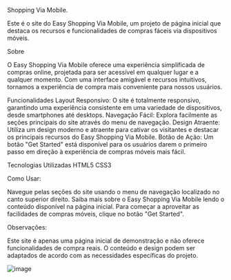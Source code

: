 Shopping Via Mobile.

Este é o site do Easy Shopping Via Mobile, um projeto de página inicial que destaca os recursos e funcionalidades de compras fáceis via dispositivos móveis.

Sobre

O Easy Shopping Via Mobile oferece uma experiência simplificada de compras online, projetada para ser acessível em qualquer lugar e a qualquer momento. Com uma interface amigável e recursos intuitivos, tornamos a experiência de compra mais conveniente para nossos usuários.

Funcionalidades
Layout Responsivo: O site é totalmente responsivo, garantindo uma experiência consistente em uma variedade de dispositivos, desde smartphones até desktops.
Navegação Fácil: Explora facilmente as seções principais do site através do menu de navegação.
Design Atraente: Utiliza um design moderno e atraente para cativar os visitantes e destacar os principais recursos do Easy Shopping Via Mobile.
Botão de Ação: Um botão "Get Started" está disponível para os usuários darem o primeiro passo em direção à experiência de compras móveis mais fácil.

Tecnologias Utilizadas
HTML5
CSS3

Como Usar:

Navegue pelas seções do site usando o menu de navegação localizado no canto superior direito.
Saiba mais sobre o Easy Shopping Via Mobile lendo o conteúdo disponível na página inicial.
Para começar a aproveitar as facilidades de compras móveis, clique no botão "Get Started".

Observações:

Este site é apenas uma página inicial de demonstração e não oferece funcionalidades de compra reais.
O conteúdo e design podem ser adaptados de acordo com as necessidades específicas do projeto.

![image](https://github.com/Ceciliadsb/Positive-rx-s-/assets/91300922/888bb4a3-62e0-45b3-bfe2-6c54adf5f9b7)



